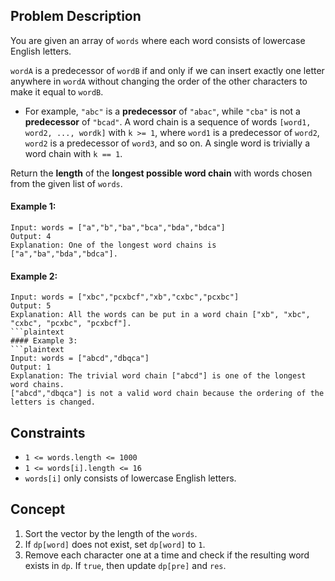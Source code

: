 ## Problem Description

You are given an array of `words` where each word consists of lowercase English letters.

`wordA` is a predecessor of `wordB` if and only if we can insert exactly one letter anywhere in `wordA` without changing the order of the other characters to make it equal to `wordB`.

* For example, `"abc"` is a **predecessor** of `"abac"`, while `"cba"` is not a **predecessor** of `"bcad"`.
A word chain is a sequence of words `[word1, word2, ..., wordk]` with `k >= 1`, where `word1` is a predecessor of `word2`, `word2` is a predecessor of `word3`, and so on. A single word is trivially a word chain with `k == 1`.

Return the **length** of the **longest possible word chain** with words chosen from the given list of `words`.

#### Example 1:
```plaintext
Input: words = ["a","b","ba","bca","bda","bdca"]
Output: 4
Explanation: One of the longest word chains is ["a","ba","bda","bdca"].
```
#### Example 2:
```
Input: words = ["xbc","pcxbcf","xb","cxbc","pcxbc"]
Output: 5
Explanation: All the words can be put in a word chain ["xb", "xbc", "cxbc", "pcxbc", "pcxbcf"].
```plaintext
#### Example 3:
```plaintext
Input: words = ["abcd","dbqca"]
Output: 1
Explanation: The trivial word chain ["abcd"] is one of the longest word chains.
["abcd","dbqca"] is not a valid word chain because the ordering of the letters is changed.
 ```

## Constraints

- `1 <= words.length <= 1000`
- `1 <= words[i].length <= 16`
- `words[i]` only consists of lowercase English letters.

## Concept
1. Sort the vector by the length of the `words`.
2. If `dp[word]` does not exist, set `dp[word]` to `1`.
3. Remove each character one at a time and check if the resulting word exists in `dp`. If `true`, then update `dp[pre]` and `res`.
